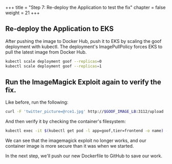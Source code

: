 +++
title = "Step 7: Re-deploy the Application to test the fix"
chapter = false
weight = 21
+++

## Re-deploy the Application to EKS

After pushing the image to Docker Hub, push it to EKS by scaling the goof deployment with kubectl. The deployment's ImagePullPolicy forces EKS to pull the latest image from Docker Hub.

```sh
kubectl scale deployment goof --replicas=0
kubectl scale deployment goof --replicas=1
```

## Run the ImageMagick Exploit again to verify the fix.

Like before, run the following:
```bash
curl -F 'twitter_picture=@rce1.jpg' http://$GOOF_IMAGE_LB:3112/upload
```

And then verify it by checking the container's filesystem:
```bash
kubectl exec -it $(kubectl get pod -l app=goof,tier=frontend -o name) -- ls 
```

We can see that the imagemagick exploit no longer works, and our container image is more secure than it was when we started. 

In the next step, we'll push our new Dockerfile to GitHub to save our work. 